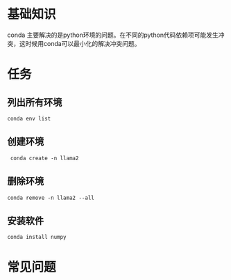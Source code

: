 # 基础知识
conda 主要解决的是python环境的问题。在不同的python代码依赖项可能发生冲突，这时候用conda可以最小化的解决冲突问题。

# 任务

## 列出所有环境
```shell
conda env list
```

## 创建环境
```shell
 conda create -n llama2
```

## 删除环境
```shell
conda remove -n llama2 --all
```

## 安装软件
```shell
conda install numpy
```

# 常见问题